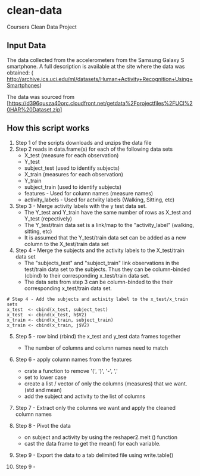 # clean-data
Coursera Clean Data Project

## Input Data
The data collected from the accelerometers from the Samsung Galaxy S smartphone. A full description is available at the site where the data was obtained: (
http://archive.ics.uci.edu/ml/datasets/Human+Activity+Recognition+Using+Smartphones)

The data was sourced from [https://d396qusza40orc.cloudfront.net/getdata%2Fprojectfiles%2FUCI%20HAR%20Dataset.zip]

## How this script works
1. Step 1 of the scripts downloads and unzips the data file
2. Step 2 reads in data.frame(s) for each of the following data sets
   + X_test (measure for each observation)
   + Y_test 
   + subject_test (used to identify subjects)
   + X_train (measures for each observation)
   + Y_train 
   + subject_train (used to identify subjects)
   + features - Used for column names (measure names)
   + activity_labels - Used for actviity labels (Walking, Sitting, etc)
3. Step 3 - Merge activity labels with the y test data set. 
   + The Y_test and Y_train have the same number of rows as  X_test and Y_test (repectively)
   + The Y_test/train data set is a link/map to the "activity_label" (walking, sitting, etc)
   + It is assumed that the Y_test/train data set can be added as a new column to the X_test/train data set
4. Step 4 - Merge the subjects and the activity labels to the X_test/train data set
   + The "subjects_test" and "subject_train" link observations in the test/train data set to the subjects. Thus they can be column-binded (cbind) to their corresponding x_test/train data set.
   + The data sets from step 3 can be column-binded to the their corresponding x_test/train data set.
```{r}
# Step 4 - Add the subjects and activity label to the x_test/x_train sets
x_test  <- cbind(x_test, subject_test)
x_test  <- cbind(x_test, h$V2)
x_train <- cbind(x_train, subject_train)
x_train <- cbind(x_train, j$V2)
```
5. Step 5 - row bind (rbind) the x_test and y_test data frames together
   + The number of columns and column names need to match
6. Step 6 - apply column names from the features
   + crate a function to remove '(', ')', '-', ','
   + set to lower case
   + create a list / vector of only the columns (measures) that we want. (std and mean)
   + add the subject and activity to the list of columns
7. Step 7 - Extract only the columns we want and apply the cleaned column names
8. Step 8 - Pivot the data
   + on subject and activity by using the reshaper2.melt () function
   + cast the data frame to get the mean() for each variable.
9. Step 9 - Export the data to a tab delimited file using write.table()

9. Step 9 - 